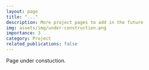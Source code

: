 ```yaml
---
layout: page
title: "..."
description: More project pages to add in the future
img: assets/img/under-construction.png
importance: 3
category: Project
related_publications: false
---
```

Page under constuction.
